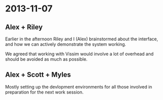 # 2013-11-07

## Alex + Riley
Earlier in the afternoon Riley and I (Alex) brainstormed about the interface, and how we can actively demonstrate the system working.

We agreed that working with Vissim would involve a lot of overhead and should be avoided as much as possible.

## Alex + Scott + Myles
Mostly setting up the devlopment environments for all those involved in preparation for the next work session.

